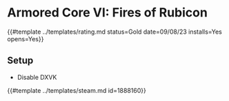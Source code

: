 # Armored Core VI: Fires of Rubicon
<!-- script:Aliases [
    "Armored Core 6: Fires of Rubicon",
    "Armored Core 6",
    "Armored Core VI"
] -->

{{#template ../templates/rating.md status=Gold date=09/08/23 installs=Yes opens=Yes}}

## Setup
- Disable DXVK

{{#template ../templates/steam.md id=1888160}}